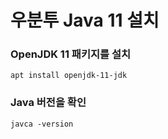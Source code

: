 # 우분투 Java 11 설치
### OpenJDK 11 패키지를 설치
``` commend
apt install openjdk-11-jdk
```

### Java 버전을 확인
``` commend
javca -version
```